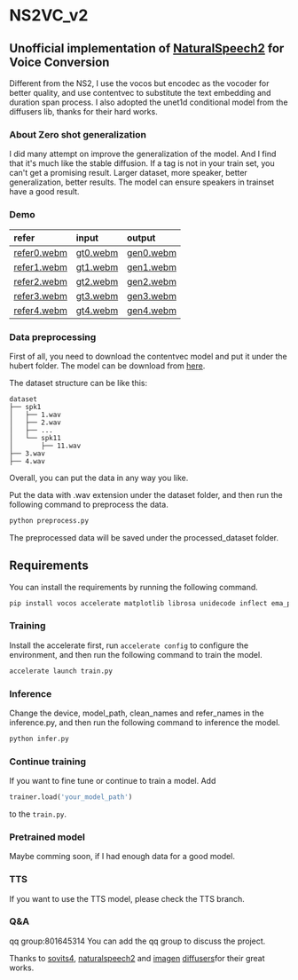 
# NS2VC_v2

## Unofficial implementation of <a href="https://arxiv.org/pdf/2304.09116.pdf">NaturalSpeech2</a> for Voice Conversion
Different from the NS2, I use the vocos but encodec as the vocoder for better quality, and use contentvec to substitute the text embedding and duration span process. 
I also adopted the unet1d conditional model from the diffusers lib, thanks for their hard works.

### About Zero shot generalization
I did many attempt on improve the generalization of the model. And I find that it's much like the stable diffusion. If a tag is not in your train set, you can't get a promising result. Larger dataset, more speaker, better generalization, better results. The model can ensure speakers in trainset have a good result.
### Demo
| refer | input | output |
| :----| :---- | :---- |
|[refer0.webm](https://github.com/adelacvg/NS2VC/assets/27419496/abed2fdc-8366-4522-bbc7-646e0ae6b842)| [gt0.webm](https://github.com/adelacvg/NS2VC/assets/27419496/327794b0-e550-4932-8075-4be09e063d45)| [gen0.webm](https://github.com/adelacvg/NS2VC/assets/27419496/3defcd4a-6843-464c-a903-285a14751096)|
|[refer1.webm](https://github.com/adelacvg/NS2VC/assets/27419496/3d924019-0a68-41a5-aeaf-928a9b8fa8b5)| [gt1.webm](https://github.com/adelacvg/NS2VC/assets/27419496/12fc1514-0edb-493d-a07f-3c94b0548557)| [gen1.webm](https://github.com/adelacvg/NS2VC/assets/27419496/f38e8780-1baf-48b5-b6e5-0ba3856599e2)|
|[refer2.webm](https://github.com/adelacvg/NS2VC/assets/27419496/9759088b-10e7-4bb1-a0ed-c808e11b9f9e)|[gt2.webm](https://github.com/adelacvg/NS2VC/assets/27419496/ddff8bfc-7c6a-4d53-9b98-0d66c421d1d1)|[gen2.webm](https://github.com/adelacvg/NS2VC/assets/27419496/d72cb17d-6813-4d87-8ec5-929b2cc2fb15)|
|[refer3.webm](https://github.com/adelacvg/NS2VC/assets/27419496/c9e045ac-914c-4b49-a112-c71acce2eb27)|[gt3.webm](https://github.com/adelacvg/NS2VC/assets/27419496/a684e11d-32fe-46e3-87e0-e0c6047a24dc)|[gen3.webm](https://github.com/adelacvg/NS2VC/assets/27419496/df3ceced-bfae-4272-a8d7-94a49826f04a)|
|[refer4.webm](https://github.com/adelacvg/NS2VC/assets/27419496/e3191a18-44fc-477e-9ed4-60c42ad35b80)|[gt4.webm](https://github.com/adelacvg/NS2VC/assets/27419496/318a0843-89a5-46de-b1e2-2039a457bc17)|[gen4.webm](https://github.com/adelacvg/NS2VC/assets/27419496/06487dab-f047-4461-9e5c-4bd53bfdfd56)|




### Data preprocessing
First of all, you need to download the contentvec model and put it under the hubert folder.
The model can be download from <a href="https://ibm.ent.box.com/s/z1wgl1stco8ffooyatzdwsqn2psd9lrr">here</a>.

The dataset structure can be like this:

```
dataset
├── spk1
│   ├── 1.wav
│   ├── 2.wav
│   ├── ...
│   └── spk11
│       ├── 11.wav
├── 3.wav
├── 4.wav
```

Overall, you can put the data in any way you like.

Put the data with .wav extension under the dataset folder, and then run the following command to preprocess the data.

```python
python preprocess.py
```

The preprocessed data will be saved under the processed_dataset folder.

## Requirements

You can install the requirements by running the following command.

```python
pip install vocos accelerate matplotlib librosa unidecode inflect ema_pytorch tensorboard fairseq praat-parselmouth
```

### Training
Install the accelerate first, run `accelerate config` to configure the environment, and then run the following command to train the model.

```python
accelerate launch train.py
```

### Inference

Change the device, model_path, clean_names and refer_names in the inference.py, and then run the following command to inference the model.

```python
python infer.py
```
### Continue training
If you want to fine tune or continue to train a model.
Add
```python
trainer.load('your_model_path')
```
to the `train.py`.
### Pretrained model
Maybe comming soon, if I had enough data for a good model.

### TTS

If you want to use the TTS model, please check the TTS branch.

### Q&A

qq group:801645314
You can add the qq group to discuss the project.

Thanks to <a href="https://github.com/svc-develop-team/so-vits-svc/">sovits4</a>, <a href="https://github.com/lucidrains/naturalspeech2-pytorch/">naturalspeech2</a> and <a href="https://github.com/lucidrains/imagen-pytorch">imagen</a> <a href="https://github.com/huggingface/diffusers">diffusers</a>for their great works.
